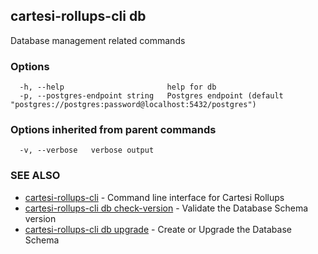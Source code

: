 ## cartesi-rollups-cli db

Database management related commands

### Options

```
  -h, --help                       help for db
  -p, --postgres-endpoint string   Postgres endpoint (default "postgres://postgres:password@localhost:5432/postgres")
```

### Options inherited from parent commands

```
  -v, --verbose   verbose output
```

### SEE ALSO

* [cartesi-rollups-cli](cartesi-rollups-cli.md)	 - Command line interface for Cartesi Rollups
* [cartesi-rollups-cli db check-version](cartesi-rollups-cli_db_check-version.md)	 - Validate the Database Schema version
* [cartesi-rollups-cli db upgrade](cartesi-rollups-cli_db_upgrade.md)	 - Create or Upgrade the Database Schema

